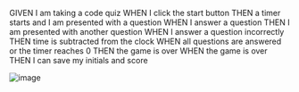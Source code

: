 GIVEN I am taking a code quiz
WHEN I click the start button
THEN a timer starts and I am presented with a question
WHEN I answer a question
THEN I am presented with another question
WHEN I answer a question incorrectly
THEN time is subtracted from the clock
WHEN all questions are answered or the timer reaches 0
THEN the game is over
WHEN the game is over
THEN I can save my initials and score


![image](https://user-images.githubusercontent.com/97572888/163722832-f9c23590-2b9b-45c9-b804-2a32946d0d40.png)

